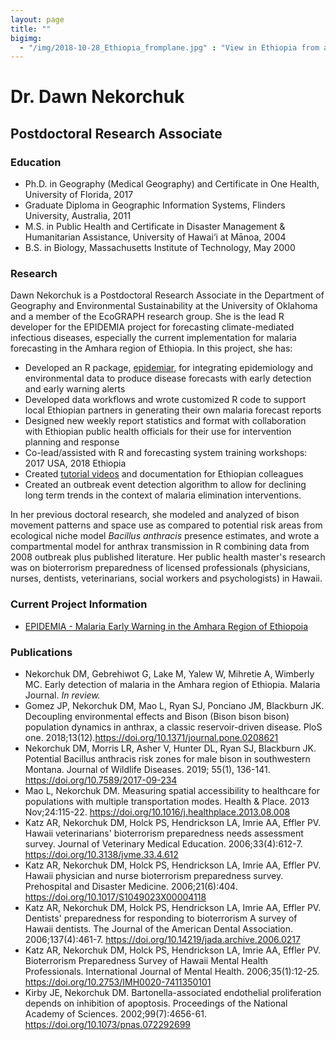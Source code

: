```yaml
---
layout: page
title: ""
bigimg: 
  - "/img/2018-10-28_Ethiopia_fromplane.jpg" : "View in Ethiopia from airplane"
---
```


# Dr. Dawn Nekorchuk
## Postdoctoral Research Associate

### Education
- Ph.D. in Geography (Medical Geography) and Certificate in One Health, University of Florida, 2017
- Graduate Diploma in Geographic Information Systems, Flinders University, Australia, 2011
- M.S. in Public Health and Certificate in Disaster Management & Humanitarian Assistance, University of Hawai‘i at Mānoa, 2004
- B.S. in Biology, Massachusetts Institute of Technology, May 2000

### Research
Dawn Nekorchuk is a Postdoctoral Research Associate in the Department of Geography and Environmental Sustainability at the University of Oklahoma and a member of the EcoGRAPH research group. She is the lead R developer for the EPIDEMIA project for forecasting climate-mediated infectious diseases, especially the current implementation for malaria forecasting in the Amhara region of Ethiopia. 
In this project, she has:

*	Developed an R package, [epidemiar](https://github.com/EcoGRAPH/epidemiar), for integrating epidemiology and environmental data to produce disease forecasts with early detection and early warning alerts
*	Developed data workflows and wrote customized R code to support local Ethiopian partners in generating their own malaria forecast reports
*	Designed new weekly report statistics and format with collaboration with Ethiopian public health officials for their use for intervention planning and response
*	Co-lead/assisted with R and forecasting system training workshops: 2017 USA, 2018 Ethiopia
*	Created [tutorial videos](https://www.youtube.com/channel/UC-NKR1cer4wkg8hHHP7K9Vw) and documentation for Ethiopian colleagues
*	Created an outbreak event detection algorithm to allow for declining long term trends in the context of malaria elimination interventions.

In her previous doctoral research, she modeled and analyzed of bison movement patterns and space use as compared to potential risk areas from ecological niche model _Bacillus anthracis_ presence estimates, and wrote a compartmental model for anthrax transmission in R combining data from 2008 outbreak plus published literature. 
Her public health master's research was on bioterrorism preparedness of licensed professionals (physicians, nurses, dentists, veterinarians, social workers and psychologists) in Hawaii. 

<!-- ### Curriculum Vitae - [Dawn Nekorchuk] -->

### Current Project Information
* [EPIDEMIA - Malaria Early Warning in the Amhara Region of Ethiopoia](https://ecograph.github.io/epidemia)

### Publications
*	Nekorchuk DM, Gebrehiwot G, Lake M, Yalew W, Mihretie A, Wimberly MC. Early detection of malaria in the Amhara region of Ethiopia. Malaria Journal. _In review._
*	Gomez JP, Nekorchuk DM, Mao L, Ryan SJ, Ponciano JM, Blackburn JK. Decoupling environmental effects and Bison (Bison bison bison) population dynamics in anthrax, a classic reservoir-driven disease. PloS one. 2018;13(12).https://doi.org/10.1371/journal.pone.0208621
*	Nekorchuk DM, Morris LR, Asher V, Hunter DL, Ryan SJ, Blackburn JK. Potential Bacillus anthracis risk zones for male bison in southwestern Montana. Journal of Wildlife Diseases. 2019; 55(1), 136-141. https://doi.org/10.7589/2017-09-234
*	Mao L, Nekorchuk DM. Measuring spatial accessibility to healthcare for populations with multiple transportation modes. Health & Place. 2013 Nov;24:115-22. https://doi.org/10.1016/j.healthplace.2013.08.008
*	Katz AR, Nekorchuk DM, Holck PS, Hendrickson LA, Imrie AA, Effler PV. Hawaii veterinarians' bioterrorism preparedness needs assessment survey. Journal of Veterinary Medical Education. 2006;33(4):612-7. https://doi.org/10.3138/jvme.33.4.612
*	Katz AR, Nekorchuk DM, Holck PS, Hendrickson LA, Imrie AA, Effler PV. Hawaii physician and nurse bioterrorism preparedness survey. Prehospital and Disaster Medicine. 2006;21(6):404. https://doi.org/10.1017/S1049023X00004118
*	Katz AR, Nekorchuk DM, Holck PS, Hendrickson LA, Imrie AA, Effler PV. Dentists' preparedness for responding to bioterrorism A survey of Hawaii dentists. The Journal of the American Dental Association. 2006;137(4):461-7. https://doi.org/10.14219/jada.archive.2006.0217
*	Katz AR, Nekorchuk DM, Holck PS, Hendrickson LA, Imrie AA, Effler PV. Bioterrorism Preparedness Survey of Hawaii Mental Health Professionals. International Journal of Mental Health. 2006;35(1):12-25. https://doi.org/10.2753/IMH0020-7411350101
*	Kirby JE, Nekorchuk DM. Bartonella-associated endothelial proliferation depends on inhibition of apoptosis. Proceedings of the National Academy of Sciences. 2002;99(7):4656-61. https://doi.org/10.1073/pnas.072292699




